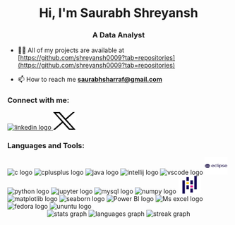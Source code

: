 <h1 align="center">Hi, I'm Saurabh Shreyansh</h1>
<h3 align="center"><b><b>  A Data Analyst </b> </b> </h3>

- 👨‍💻 All of my projects are available at [https://github.com/shreyansh0009?tab=repositories](https://github.com/shreyansh0009?tab=repositories)

- 📫 How to reach me **saurabhsharraf@gmail.com**

<h3 align="left">Connect with me:</h3>
<p align="left">
<a href="https://https://www.linkedin.com/in/saurabh-shreyansh-223749260/" target="_blank">
    <img src="https://raw.githubusercontent.com/maurodesouza/profile-readme-generator/master/src/assets/icons/social/linkedin/default.svg" width="52" height="40" alt="linkedin logo"  />
  </a>
   <a href="https://www.twitter.com/SaurabhShreyan1" target="_blank">
    <img src="https://github.com/devicons/devicon/blob/v2.15.1/icons/twitter/twitter-original.svg" width="52" height="40" alt="twitter logo"  /> 
   </a>
<!--   <a href="https://discord.gg/bEwq8mYp" target="_blank">
    <img src="https://raw.githubusercontent.com/maurodesouza/profile-readme-generator/master/src/assets/icons/social/discord/default.svg" width="52" height="40" alt="discord logo"  />
  </a>  -->
<!--   <a href="https://stackoverflow.com/users/19456574/chhavi-sharma" target="_blank">
    <img src="https://raw.githubusercontent.com/maurodesouza/profile-readme-generator/master/src/assets/icons/social/stackoverflow/default.svg" width="52" height="40" alt="stackoverflow logo"  /> -->
  </a>

</p>

</p>

<h3 align="left">Languages and Tools:</h3>

<div align="left">
  <img src="https://cdn.jsdelivr.net/gh/devicons/devicon/icons/c/c-original.svg" height="40" width="52" alt="c logo"  /> 
    <img src="https://cdn.jsdelivr.net/gh/devicons/devicon/icons/cplusplus/cplusplus-original.svg" height="40" width="52" alt="cplusplus logo"  />
    <img src="https://cdn.jsdelivr.net/gh/devicons/devicon/icons/java/java-original.svg" height="40" width="52" alt="java logo"  />
     <img src="https://cdn.jsdelivr.net/gh/devicons/devicon/icons/intellij/intellij-original.svg" height="40" width="52" alt="intellij logo"  />
     <img src="https://cdn.jsdelivr.net/gh/devicons/devicon/icons/vscode/vscode-original.svg" height="40" width="52" alt="vscode logo"  />
    <img src="https://github.com/devicons/devicon/blob/v2.16.0/icons/eclipse/eclipse-plain-wordmark.svg" height="40" width="52" alt="html5 logo"  />
     <img src="https://cdn.jsdelivr.net/gh/devicons/devicon/icons/python/python-original.svg" height="40" width="52" alt="python logo"  />
      <img src="https://cdn.jsdelivr.net/gh/devicons/devicon/icons/jupyter/jupyter-original.svg" height="40" width="52" alt="jupyter logo"  />
        <img src="https://cdn.jsdelivr.net/gh/devicons/devicon/icons/mysql/mysql-original.svg" height="40" width="52" alt="mysql logo"  />
    
  <img src="https://cdn.jsdelivr.net/gh/devicons/devicon/icons/numpy/numpy-original.svg" height="40" width="52" alt="numpy logo"  />

   <img src="https://github.com/devicons/devicon/blob/v2.16.0/icons/pandas/pandas-original.svg" height="40" width="52" alt="pandas logo"  />

  <img src="https://seeklogo.com/images/M/matplotlib-logo-7676870AC0-seeklogo.com.png" height="40" width="52" alt="matplotlib logo"  />
  <img src="https://vectorseek.com/wp-content/uploads/2023/12/seaborn-Logo-Vector.svg-.png" height="40" width="52" alt="seaborn logo"  />
 

   <img src="https://logohistory.net/wp-content/uploads/2023/05/Power-BI-Logo-2016.png" height="40" width="52" alt="Power BI logo"  />

<img src="https://1000logos.net/wp-content/uploads/2020/08/Microsoft-Excel-Logo.jpg" height="40" width="52" alt="Ms excel logo"  />
 
<img src="https://www.logolynx.com/images/logolynx/86/868ec8c8f17eb70359a9aef60dbf8928.png" height="40" width="52" alt="fedora logo"  />
 
<img src="https://logos-download.com/wp-content/uploads/2016/02/Ubuntu.png" height="40" width="52" alt="ununtu logo"  />
 
</div>


<div align="center">
  <img src="https://github-readme-stats.vercel.app/api?username=shreyansh0009&hide_title=false&hide_rank=false&show_icons=true&include_all_commits=true&count_private=true&disable_animations=false&theme=dracula&locale=en&hide_border=false&order=1" height="150" alt="stats graph"  />
  <img src="https://github-readme-stats.vercel.app/api/top-langs?username=shreyansh0009&locale=en&hide_title=false&layout=compact&card_width=320&langs_count=5&theme=dracula&hide_border=false&order=2" height="150" alt="languages graph"  />
  <img src="https://streak-stats.demolab.com?user=shreyansh0009&locale=en&mode=daily&theme=dracula&hide_border=false&border_radius=5&order=3" height="150" alt="streak graph"  />
</div>

